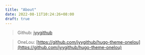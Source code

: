 ```yaml
---
title: "About"
date: 2022-08-11T10:24:26+08:00
draft: true
---
```


> Github: [jyygithub](https://github.com/jyygithub)

> OneLou: [https://github.com/jyygithub/hugo-theme-onelou](https://github.com/jyygithub/hugo-theme-onelou)
